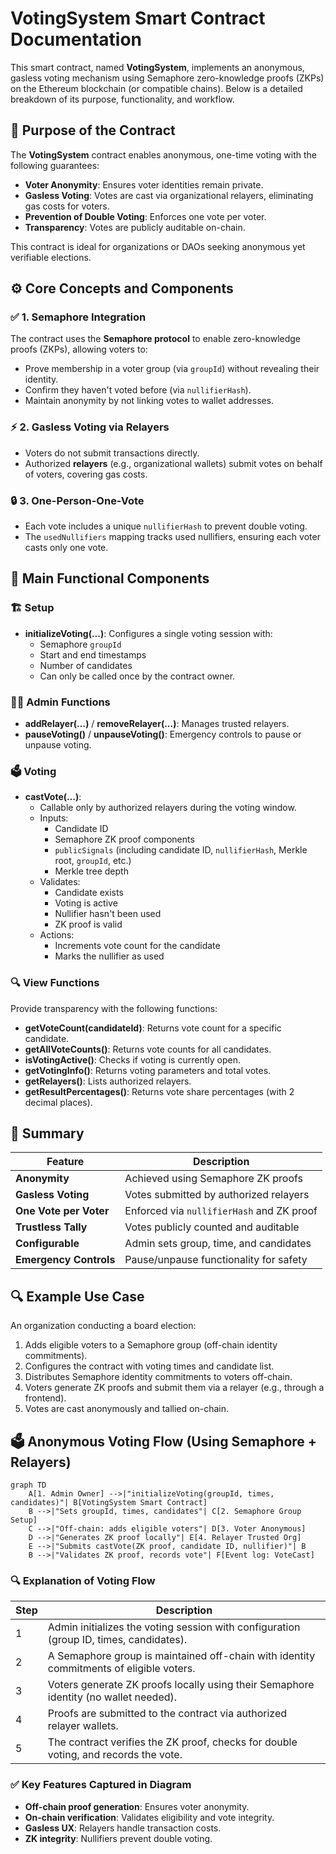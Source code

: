 # VotingSystem Smart Contract Documentation

This smart contract, named **VotingSystem**, implements an anonymous, gasless voting mechanism using Semaphore zero-knowledge proofs (ZKPs) on the Ethereum blockchain (or compatible chains). Below is a detailed breakdown of its purpose, functionality, and workflow.

## 🔐 Purpose of the Contract

The **VotingSystem** contract enables anonymous, one-time voting with the following guarantees:

- **Voter Anonymity**: Ensures voter identities remain private.
- **Gasless Voting**: Votes are cast via organizational relayers, eliminating gas costs for voters.
- **Prevention of Double Voting**: Enforces one vote per voter.
- **Transparency**: Votes are publicly auditable on-chain.

This contract is ideal for organizations or DAOs seeking anonymous yet verifiable elections.

## ⚙️ Core Concepts and Components

### ✅ 1. Semaphore Integration

The contract uses the **Semaphore protocol** to enable zero-knowledge proofs (ZKPs), allowing voters to:

- Prove membership in a voter group (via `groupId`) without revealing their identity.
- Confirm they haven't voted before (via `nullifierHash`).
- Maintain anonymity by not linking votes to wallet addresses.

### ⚡ 2. Gasless Voting via Relayers

- Voters do not submit transactions directly.
- Authorized **relayers** (e.g., organizational wallets) submit votes on behalf of voters, covering gas costs.

### 🔒 3. One-Person-One-Vote

- Each vote includes a unique `nullifierHash` to prevent double voting.
- The `usedNullifiers` mapping tracks used nullifiers, ensuring each voter casts only one vote.

## 🧱 Main Functional Components

### 🏗️ Setup

- **initializeVoting(...)**: Configures a single voting session with:
  - Semaphore `groupId`
  - Start and end timestamps
  - Number of candidates
  - Can only be called once by the contract owner.

### 🧑‍⚖️ Admin Functions

- **addRelayer(...)** / **removeRelayer(...)**: Manages trusted relayers.
- **pauseVoting()** / **unpauseVoting()**: Emergency controls to pause or unpause voting.

### 🗳️ Voting

- **castVote(...)**:
  - Callable only by authorized relayers during the voting window.
  - Inputs:
    - Candidate ID
    - Semaphore ZK proof components
    - `publicSignals` (including candidate ID, `nullifierHash`, Merkle root, `groupId`, etc.)
    - Merkle tree depth
  - Validates:
    - Candidate exists
    - Voting is active
    - Nullifier hasn't been used
    - ZK proof is valid
  - Actions:
    - Increments vote count for the candidate
    - Marks the nullifier as used

### 🔍 View Functions

Provide transparency with the following functions:

- **getVoteCount(candidateId)**: Returns vote count for a specific candidate.
- **getAllVoteCounts()**: Returns vote counts for all candidates.
- **isVotingActive()**: Checks if voting is currently open.
- **getVotingInfo()**: Returns voting parameters and total votes.
- **getRelayers()**: Lists authorized relayers.
- **getResultPercentages()**: Returns vote share percentages (with 2 decimal places).

## 🧠 Summary

| **Feature**           | **Description**                                      |
|-----------------------|-----------------------------------------------------|
| **Anonymity**         | Achieved using Semaphore ZK proofs                  |
| **Gasless Voting**    | Votes submitted by authorized relayers              |
| **One Vote per Voter**| Enforced via `nullifierHash` and ZK proof           |
| **Trustless Tally**   | Votes publicly counted and auditable                |
| **Configurable**      | Admin sets group, time, and candidates              |
| **Emergency Controls**| Pause/unpause functionality for safety              |

## 🔍 Example Use Case

An organization conducting a board election:

1. Adds eligible voters to a Semaphore group (off-chain identity commitments).
2. Configures the contract with voting times and candidate list.
3. Distributes Semaphore identity commitments to voters off-chain.
4. Voters generate ZK proofs and submit them via a relayer (e.g., through a frontend).
5. Votes are cast anonymously and tallied on-chain.

## 🗳️ Anonymous Voting Flow (Using Semaphore + Relayers)

```mermaid
graph TD
    A[1. Admin Owner] -->|"initializeVoting(groupId, times, candidates)"| B[VotingSystem Smart Contract]
    B -->|"Sets groupId, times, candidates"| C[2. Semaphore Group Setup]
    C -->|"Off-chain: adds eligible voters"| D[3. Voter Anonymous]
    D -->|"Generates ZK proof locally"| E[4. Relayer Trusted Org]
    E -->|"Submits castVote(ZK proof, candidate ID, nullifier)"| B
    B -->|"Validates ZK proof, records vote"| F[Event log: VoteCast]
```

### 🔍 Explanation of Voting Flow

| **Step** | **Description**                                                                 |
|----------|--------------------------------------------------------------------------------|
| 1        | Admin initializes the voting session with configuration (group ID, times, candidates). |
| 2        | A Semaphore group is maintained off-chain with identity commitments of eligible voters. |
| 3        | Voters generate ZK proofs locally using their Semaphore identity (no wallet needed). |
| 4        | Proofs are submitted to the contract via authorized relayer wallets.             |
| 5        | The contract verifies the ZK proof, checks for double voting, and records the vote. |

### ✅ Key Features Captured in Diagram

- **Off-chain proof generation**: Ensures voter anonymity.
- **On-chain verification**: Validates eligibility and vote integrity.
- **Gasless UX**: Relayers handle transaction costs.
- **ZK integrity**: Nullifiers prevent double voting.
